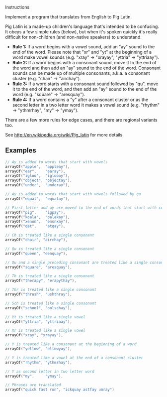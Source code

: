 Instructions

Implement a program that translates from English to Pig Latin.

Pig Latin is a made-up children's language that's intended to be confusing. It obeys a few simple rules (below), but when it's spoken quickly it's really difficult for non-children (and non-native speakers) to understand.

* **Rule 1:** If a word begins with a vowel sound, add an "ay" sound to the end of the word. Please note that "xr" and "yt" at the beginning of a word make vowel sounds (e.g. "xray" -> "xrayay", "yttria" -> "yttriaay"). 
* **Rule 2:** If a word begins with a consonant sound, move it to the end of the word and then add an "ay" sound to the end of the word. Consonant sounds can be made up of multiple consonants, a.k.a. a consonant cluster (e.g. "chair" -> "airchay"). 
* **Rule 3:** If a word starts with a consonant sound followed by "qu", move it to the end of the word, and then add an "ay" sound to the end of the word (e.g. "square" -> "aresquay").
* **Rule 4:** If a word contains a "y" after a consonant cluster or as the second letter in a two letter word it makes a vowel sound (e.g. "rhythm" -> "ythmrhay", "my" -> "ymay").

There are a few more rules for edge cases, and there are regional variants too.

See http://en.wikipedia.org/wiki/Pig_latin for more details.

## Examples

```kotlin
// Ay is added to words that start with vowels
arrayOf("apple",  "appleay"),
arrayOf("ear",    "earay"),
arrayOf("igloo",  "iglooay"),
arrayOf("object", "objectay"),
arrayOf("under",  "underay"),

// Ay is added to words that start with vowels followed by qu
arrayOf("equal",  "equalay"),

// First letter and ay are moved to the end of words that start with consonants
arrayOf("pig",    "igpay"),
arrayOf("koala",  "oalakay"),
arrayOf("xenon",  "enonxay"),
arrayOf("qat",    "atqay"),

// Ch is treated like a single consonant
arrayOf("chair", "airchay"),

// Qu is treated like a single consonant
arrayOf("queen", "eenquay"),

// Qu and a single preceding consonant are treated like a single consonant
arrayOf("square", "aresquay"),

// Th is treated like a single consonant
arrayOf("therapy", "erapythay"),

// Thr is treated like a single consonant
arrayOf("thrush", "ushthray"),

// Sch is treated like a single consonant
arrayOf("school", "oolschay"),

// Yt is treated like a single vowel
arrayOf("yttria", "yttriaay"),

// Xr is treated like a single vowel
arrayOf("xray", "xrayay"),

// Y is treated like a consonant at the beginning of a word
arrayOf("yellow", "ellowyay"),

// Y is treated like a vowel at the end of a consonant cluster
arrayOf("rhythm", "ythmrhay"),

// Y as second letter in two letter word
arrayOf("my",     "ymay"),

// Phrases are translated
arrayOf("quick fast run", "ickquay astfay unray")
```